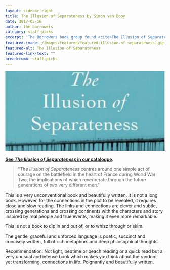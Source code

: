 ```yaml
---
layout: sidebar-right
title: The Illusion of Separateness by Simon van Booy
date: 2017-02-16
author: the-borrowers
category: staff-picks
excerpt: 'The Borrowers book group found <cite>The Illusion of Separateness</cite> "a very unusual and intense book" that is "poignantly and beautifully written."'
featured-image: /images/featured/featured-illusion-of-separateness.jpg
featured-alt: The Illusion of Separateness
featured-link-text: ""
breadcrumb: staff-picks
---
```


![The Illusion of Separateness](/images/featured/featured-illusion-of-separateness.jpg)

**[See <cite>The Illusion of Separateness</cite> in our catalogue](https://suffolk.spydus.co.uk/cgi-bin/spydus.exe/ENQ/OPAC/BIBENQ?BRN=1514223).**

> "<cite>The Illusion of Separateness</cite> centres around one simple act of courage on the battlefield in the heart of France during World War Two, the implications of which reverberate through the future generations of two very different men."

This is a very unconventional book and beautifully written. It is not a long book. However, for the connections in the plot to be revealed, it requires close and slow reading. The links and connections are clever and subtle, crossing generations and crossing continents with the characters and story inspired by real people and true events, making it even more remarkable.

This is not a book to dip in and out of, or to whizz through or skim.

The gentle, graceful and unforced language is poetic, succinct and concisely written, full of rich metaphors and deep philosophical thoughts.

Recommendation: Not light, bedtime or beach reading or a quick read but a very unusual and intense book which makes you think about the random, yet transforming, connections in life. Poignantly and beautifully written.
